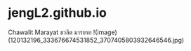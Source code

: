 # jengL2.github.io
Chawalit Marayat ชวลิต มารยาท
!(image)(120132196_333676674531852_3707405803932646546.jpg)